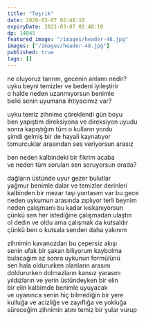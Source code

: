 ```yaml
---
title: "Teşrik"
date: 2020-03-07 02:48:10
expiryDate: 2021-03-07 02:48:10
dp: 14845
featured_image: "/images/header-48.jpg"
images: ["/images/header-48.jpg"]
published: true
tags: []
---
```




ne oluyoruz tanrım, gecenin anlamı nedir?  
uyku beyni temizler ve bedeni iyileştirir  
o halde neden uzanmıyorsun benimle  
belki senin uyumana ihtiyacımız var?  

uyku temiz zihnime çöreklendi gün boyu  
ben yapıştım direksiyona ve direksiyon uyudu   
sonra kapıştığım tüm o kulların yordu  
şimdi gelmiş bir de hayali kaynatıyor   
tomurcuklar arasından ses veriyorsun arasız  

ben neden kalbindeki bir fikrim acaba  
ve neden tüm soruları sen soruyorsun orada?  

dağların üstünde uyur gezer bulutlar  
yağmur benimle dalar ve temizler derinleri  
kalbinden bir mezar taşı yontasım var bu gece  
neden uykumun arasında zıplıyor terli beynim  
neden çalışmamı bu kadar kıskanıyorsun  
çünkü sen her istediğine çalışmadan ulaştın  
ol dedin ve oldu ama çalışmak da kutsaldır  
çünkü ben o kutsala senden daha yakınım  

zihnimin kavanozdan bu çepersiz akışı  
senin ufak bir şakan biliyorum kaybolma  
bulacağım az sonra uykunun formülünü  
sen hala oldururken olanların arasını  
doldururken dolmazların kansız yarasını  
yıldızların ve yerin üstündeyken bir elin  
bir elin kalbimde benimle uyuyacak  
ve uyanınca senin hiç bilmediğin bir yere  
kulluğa ve acizliğe ve zayıflığa ve yokluğa  
süreceğim zihnimin atını temiz bir yular vurup  

